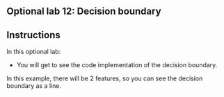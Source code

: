 ## Optional lab 12: Decision boundary

## Instructions

In this optional lab:

- You will get to see the code implementation of the decision boundary.

In this example, there will be 2 features, so you can see the decision boundary as a line.